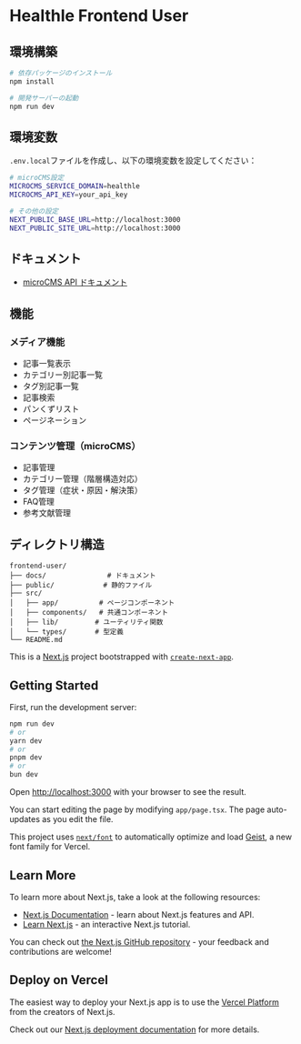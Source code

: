 # Healthle Frontend User

## 環境構築

```bash
# 依存パッケージのインストール
npm install

# 開発サーバーの起動
npm run dev
```

## 環境変数

`.env.local`ファイルを作成し、以下の環境変数を設定してください：

```bash
# microCMS設定
MICROCMS_SERVICE_DOMAIN=healthle
MICROCMS_API_KEY=your_api_key

# その他の設定
NEXT_PUBLIC_BASE_URL=http://localhost:3000
NEXT_PUBLIC_SITE_URL=http://localhost:3000
```

## ドキュメント

- [microCMS API ドキュメント](./docs/microcms-api.md)

## 機能

### メディア機能

- 記事一覧表示
- カテゴリー別記事一覧
- タグ別記事一覧
- 記事検索
- パンくずリスト
- ページネーション

### コンテンツ管理（microCMS）

- 記事管理
- カテゴリー管理（階層構造対応）
- タグ管理（症状・原因・解決策）
- FAQ管理
- 参考文献管理

## ディレクトリ構造

```
frontend-user/
├── docs/               # ドキュメント
├── public/            # 静的ファイル
├── src/
│   ├── app/          # ページコンポーネント
│   ├── components/   # 共通コンポーネント
│   ├── lib/         # ユーティリティ関数
│   └── types/       # 型定義
└── README.md
```

This is a [Next.js](https://nextjs.org) project bootstrapped with [`create-next-app`](https://nextjs.org/docs/app/api-reference/cli/create-next-app).

## Getting Started

First, run the development server:

```bash
npm run dev
# or
yarn dev
# or
pnpm dev
# or
bun dev
```

Open [http://localhost:3000](http://localhost:3000) with your browser to see the result.

You can start editing the page by modifying `app/page.tsx`. The page auto-updates as you edit the file.

This project uses [`next/font`](https://nextjs.org/docs/app/building-your-application/optimizing/fonts) to automatically optimize and load [Geist](https://vercel.com/font), a new font family for Vercel.

## Learn More

To learn more about Next.js, take a look at the following resources:

- [Next.js Documentation](https://nextjs.org/docs) - learn about Next.js features and API.
- [Learn Next.js](https://nextjs.org/learn) - an interactive Next.js tutorial.

You can check out [the Next.js GitHub repository](https://github.com/vercel/next.js) - your feedback and contributions are welcome!

## Deploy on Vercel

The easiest way to deploy your Next.js app is to use the [Vercel Platform](https://vercel.com/new?utm_medium=default-template&filter=next.js&utm_source=create-next-app&utm_campaign=create-next-app-readme) from the creators of Next.js.

Check out our [Next.js deployment documentation](https://nextjs.org/docs/app/building-your-application/deploying) for more details.
